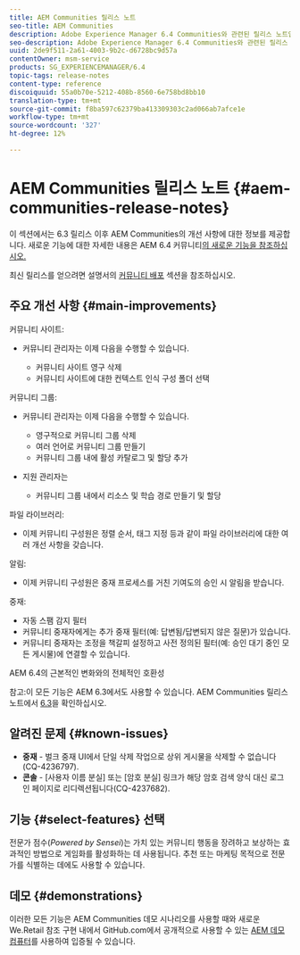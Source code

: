 ```yaml
---
title: AEM Communities 릴리스 노트
seo-title: AEM Communities
description: Adobe Experience Manager 6.4 Communities와 관련된 릴리스 노트입니다.
seo-description: Adobe Experience Manager 6.4 Communities와 관련된 릴리스 노트입니다.
uuid: 2de9f511-2a61-4003-9b2c-d6728bc9d57a
contentOwner: msm-service
products: SG_EXPERIENCEMANAGER/6.4
topic-tags: release-notes
content-type: reference
discoiquuid: 55a0b70e-5212-408b-8560-6e758bd8bb10
translation-type: tm+mt
source-git-commit: f8ba597c62379ba413309303c2ad066ab7afce1e
workflow-type: tm+mt
source-wordcount: '327'
ht-degree: 12%

---
```



# AEM Communities 릴리스 노트 {#aem-communities-release-notes}

이 섹션에서는 6.3 릴리스 이후 AEM Communities의 개선 사항에 대한 정보를 제공합니다. 새로운 기능에 대한 자세한 내용은 AEM 6.4 커뮤니티[의 새로운 기능을 참조하십시오.](/help/communities/whats-new-aem-communities.md)

최신 릴리스를 얻으려면 설명서의 [커뮤니티 배포](/help/communities/deploy-communities.md#latest-releases) 섹션을 참조하십시오.

## 주요 개선 사항 {#main-improvements}

커뮤니티 사이트:

* 커뮤니티 관리자는 이제 다음을 수행할 수 있습니다.

   * 커뮤니티 사이트 영구 삭제
   * 커뮤니티 사이트에 대한 컨텍스트 인식 구성 폴더 선택

커뮤니티 그룹:

* 커뮤니티 관리자는 이제 다음을 수행할 수 있습니다.

   * 영구적으로 커뮤니티 그룹 삭제
   * 여러 언어로 커뮤니티 그룹 만들기
   * 커뮤니티 그룹 내에 활성 카탈로그 및 할당 추가

* 지원 관리자는

   * 커뮤니티 그룹 내에서 리소스 및 학습 경로 만들기 및 할당

파일 라이브러리:

* 이제 커뮤니티 구성원은 정렬 순서, 태그 지정 등과 같이 파일 라이브러리에 대한 여러 개선 사항을 갖습니다.

알림:

* 이제 커뮤니티 구성원은 중재 프로세스를 거친 기여도의 승인 시 알림을 받습니다.

중재:

* 자동 스팸 감지 필터
* 커뮤니티 중재자에게는 추가 중재 필터(예: 답변됨/답변되지 않은 질문)가 있습니다.
* 커뮤니티 중재자는 조정을 책갈피 설정하고 사전 정의된 필터(예: 승인 대기 중인 모든 게시물)에 연결할 수 있습니다.

AEM 6.4의 근본적인 변화와의 전체적인 호환성

참고:이 모든 기능은 AEM 6.3에서도 사용할 수 있습니다. AEM Communities 릴리스 노트에서 [6.3](https://helpx.adobe.com/kr/experience-manager/6-3/release-notes.html)을 확인하십시오.

## 알려진 문제 {#known-issues}

* **중재**  - 벌크 중재 UI에서 단일 삭제 작업으로 상위 게시물을 삭제할 수 없습니다(CQ-4236797).
* **콘솔**  - [사용자 이름 분실] 또는 [암호 분실] 링크가 해당 암호 검색 양식 대신 로그인 페이지로 리디렉션됩니다(CQ-4237682).

## 기능 {#select-features} 선택

전문가 점수(*Powered by Sensei*)는 가치 있는 커뮤니티 행동을 장려하고 보상하는 효과적인 방법으로 게임화를 활성화하는 데 사용됩니다. 추천 또는 마케팅 목적으로 전문가를 식별하는 데에도 사용할 수 있습니다.

## 데모 {#demonstrations}

이러한 모든 기능은 AEM Communities 데모 시나리오를 사용할 때와 새로운 We.Retail 참조 구현 내에서 GitHub.com에서 공개적으로 사용할 수 있는 [AEM 데모 컴퓨터](https://github.com/Adobe-Marketing-Cloud/aem-demo-machine/wiki)를 사용하여 입증될 수 있습니다.
